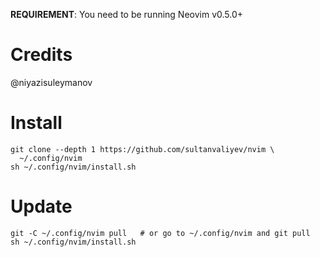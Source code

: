 **REQUIREMENT**: You need to be running Neovim v0.5.0+

# Credits
@niyazisuleymanov
# Install

```console
git clone --depth 1 https://github.com/sultanvaliyev/nvim \
  ~/.config/nvim
sh ~/.config/nvim/install.sh
```

# Update

```console
git -C ~/.config/nvim pull   # or go to ~/.config/nvim and git pull
sh ~/.config/nvim/install.sh
```
